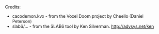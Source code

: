 Credits:

- cacodemon.kvx - from the Voxel Doom project by Cheello (Daniel Peterson)
- slab6/... - from the SLAB6 tool by Ken Silverman. http://advsys.net/ken
